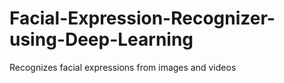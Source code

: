 # Facial-Expression-Recognizer-using-Deep-Learning
Recognizes facial expressions from images and videos
